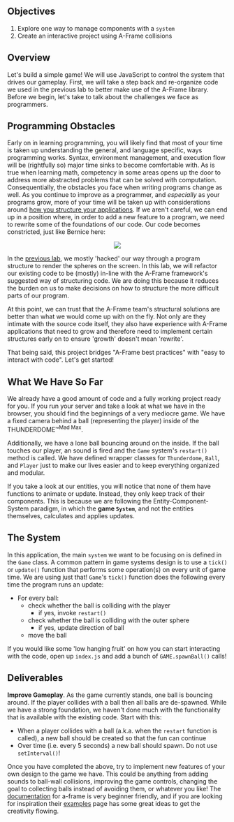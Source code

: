 ## Objectives

1. Explore one way to manage components with a `system`
2. Create an interactive project using A-Frame collisions

## Overview

Let's build a simple game! We will use JavaScript to control the system that drives our gameplay. First, we will take a step back and re-organize code we used in the previous lab to better make use of the A-Frame library. Before we begin, let's take to talk about the challenges we face as programmers.

## Programming Obstacles

Early on in learning programming, you will likely find that most of your time is taken up understanding the general, and language specific, ways programming works. Syntax, environment management, and execution flow will be (rightfully so) major time sinks to become comfortable with. As is true when learning math, competency in some areas opens up the door to address more abstracted problems that can be solved with computation. Consequentially, the obstacles you face when writing programs change as well. As you continue to improve as a programmer, and _especially_ as your programs grow, more of your time will be taken up with considerations around [how you structure your applications][software-architecture]. If we aren't careful, we can end up in a position where, in order to add a new feature to a program, we need to rewrite some of the foundations of our code. Our code becomes constricted, just like Bernice here:

<p align="center">
  <img src="https://media1.giphy.com/media/FCc0IevruPsRi/giphy.gif"/>
</p>

In the [previous lab][previous-lab], we mostly 'hacked' our way through a program structure to render the spheres on the screen. In this lab, we will refactor our existing code to be (mostly) in-line with the A-Frame framework's suggested way of structuring code. We are doing this because it reduces the burden on us to make decisions on how to structure the more difficult parts of our program.

At this point, we can trust that the A-Frame team's structural solutions are better than what we would come up with on the fly. Not only are they intimate with the source code itself, they also have experience with A-Frame applications that need to grow and therefore need to implement certain structures early on to ensure 'growth' doesn't mean 'rewrite'.

That being said, this project bridges "A-Frame best practices" with "easy to interact with code". Let's get started!

## What We Have So Far

We already have a good amount of code and a fully working project ready for you. If you run your server and take a look at what we have in the browser, you should find the beginnings of a very mediocre game. We have a fixed camera behind a ball (representing the player) inside of the THUNDERDOME&trade;<sup>Mad Max</sup>.

Additionally, we have a lone ball bouncing around on the inside. If the ball touches our player, an sound is fired and the `Game` system's `restart()` method is called. We have defined wrapper classes for `Thunderdome`, `Ball`, and `Player` just to make our lives easier and to keep everything organized and modular.

If you take a look at our entities, you will notice that none of them have functions to animate or update. Instead, they only keep track of their components. This is because we are following the Entity-Component-System paradigm, in which the **game `System`**, and not the entities themselves, calculates and applies updates.

## The System

In this application, the main `system` we want to be focusing on is defined in the  `Game` class. A common pattern in game systems design is to use a `tick()` or `update()` function that performs some operation(s) on every unit of game time. We are using just that! `Game`'s `tick()` function does the following every time the program runs an update:
  - For every ball:
    - check whether the ball is colliding with the player
      - if yes, invoke `restart()`
    - check whether the ball is colliding with the outer sphere
      - if yes, update direction of ball
    - move the ball

If you would like some 'low hanging fruit' on how you can start interacting with the code, open up `index.js` and add a bunch of `GAME.spawnBall()` calls!

## Deliverables

**Improve Gameplay**. As the game currently stands, one ball is bouncing around. If the player collides with a ball then all balls are de-spawned. While we have a strong foundation, we haven't done much with the functionality that is available with the existing code. Start with this:

  - When a player collides with a ball (a.k.a. when the `restart` function is called), a new ball should be created so that the fun can continue
  - Over time (i.e. every 5 seconds) a new ball should spawn. Do not use `setInterval()`!

Once you have completed the above, try to implement new features of your own design to the game we have. This could be anything from adding sounds to ball-wall collisions, improving the game controls, changing the goal to collecting balls instead of avoiding them, or whatever you like! The [documentation][a-frame-doc] for a-frame is very beginner friendly, and if you are looking for inspiration their [examples][a-frame-examples] page has some great ideas to get the creativity flowing.

[a-frame-examples]: "https://aframe.io/"
[a-frame-doc]: "https://aframe.io/docs/0.8.0/introduction/"
[software-architecture]: "https://en.wikipedia.org/wiki/Software_architecture"
[previous-lab]: "https://github.com/learn-co-curriculum/entity-component-system"
